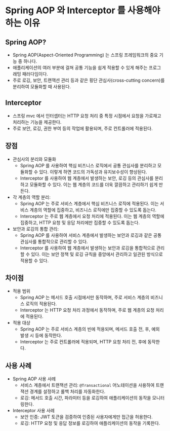 # Spring AOP 와 Interceptor 를 사용해야 하는 이유

## Spring AOP?
- Spring AOP(Aspect-Oriented Programming) 는 스프링 프레임워크의 중요 기능 중 하나다.
- 애플리케이션의 여러 부분에 걸쳐 공통 기능을 쉽게 적용할 수 있게 해주는 프로그래밍 패러다임이다.
- 주로 로깅, 보안, 트랜잭션 관리 등과 같은 횡단 관심사(cross-cutting concern)를 분리하여 모듈화할 때 사용된다.

## Interceptor
- 스프링 mvc 에서 인터셉터는 HTTP 요청 처리 중 특정 시점에서 요청을 가로채고 처리하는 기능을 제공한다.
- 주로 보안, 로깅, 권한 부여 등의 작업에 활용되며, 주로 컨트롤러에 적용된다.

## 장점
- 관심사의 분리와 모듈화 
  - Spring AOP 를 사용하여 핵심 비즈니스 로직에서 공통 관심사를 분리하고 모듈화할 수 있다. 이렇게 하면 코드의 가독성과 유지보수성이 향상된다.
  - Interceptor 를 사용하여 웹 계층에서 발생하는 보안, 로깅 등의 관심사를 분리하고 모듈화할 수 있다. 이는 웹 계층의 코드를 더욱 깔끔하고 관리하기 쉽게 만든다.
- 각 계층의 역할 분리:
  - Spring AOP 는 주로 서비스 계층에서 핵심 비즈니스 로직에 적용된다. 이는 서비스 계층의 역할에 집중하고, 비즈니스 로직에만 집중할 수 있도록 돕는다.
  - Interceptor 는 주로 웹 계층에서 요청 처리에 적용된다. 이는 웹 계층의 역할에 집중하고, HTTP 요청 및 응답 처리에만 집중할 수 있도록 돕는다.
- 보안과 로깅의 통합 관리:
  - Spring AOP 를 사용하여 서비스 계층에서 발생하는 보안과 로깅과 같은 공통 관심사를 통합적으로 관리할 수 있다.
  - Interceptor 를 사용하여 웹 계층에서 발생하는 보안과 로깅을 통합적으로 관리할 수 있다. 이는 보안 정책 및 로깅 규칙을 중앙에서 관리하고 일관된 방식으로 적용할 수 있다.

## 차이점
- 적용 범위
  - Spring AOP 는 메서드 호출 시점에서만 동작하며, 주로 서비스 계층의 비즈니스 로직의 적용된다.
  - Interceptor 는 HTTP 요청 처리 과정에서 동작하며, 주로 웹 계층의 요청 처리에 적용된다.
- 적용 대상
  - Spring AOP 는 주로 서비스 계층의 빈에 적용되며, 메서드 호출 전, 후, 예외 발생 시 등에 동작한다.
  - Interceptor 는 주로 컨트롤러에 적용되며, HTTP 요청 처리 전, 후에 동작한다.

## 사용 사례
- Spring AOP 사용 사례
  - 서비스 계층에서 트랜잭션 관리: `@Transactional` 어노테이션을 사용하여 트랜잭션 경계를 설정하고 롤백 처리를 자동화한다.
  - 로깅: 메서드 호출 시간, 파라미터 등을 로깅하여 애플리케이션의 동작을 모니터링한다.
- Interceptor 사용 사례
  - 보안 인증: JWT 토큰을 검증하여 인증된 사용자에게만 접근을 허용한다.
  - 로깅: HTTP 요청 및 응답 정보를 로깅하여 애플리케이션의 동작을 기록한다.
